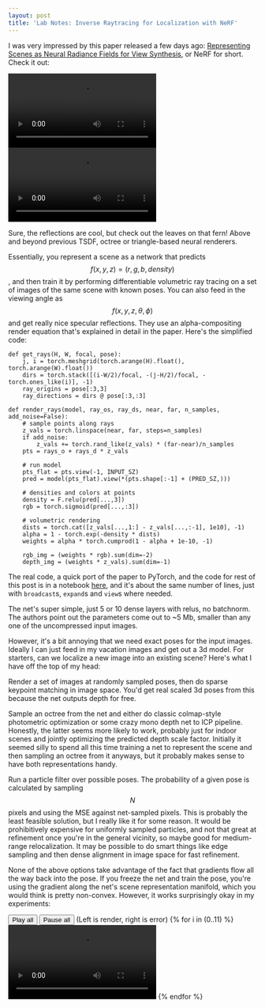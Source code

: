 ```yaml
---
layout: post
title: 'Lab Notes: Inverse Raytracing for Localization with NeRF'
---
```


I was very impressed by this paper released a few days ago: [Representing Scenes as Neural Radiance Fields for View Synthesis][nerf], or NeRF for short. Check it out:

<video controls width="300" src="https://storage.googleapis.com/nerf_data/website_renders/redtoyota.mp4"></video>
<video controls width="300" src="https://storage.googleapis.com/nerf_data/website_renders/fern_200k_rgb.mp4"></video>

Sure, the reflections are cool, but check out the leaves on that fern! Above and beyond previous TSDF, octree or triangle-based neural renderers.

Essentially, you represent a scene as a network that predicts $$f(x,y,z) = (r,g,b,density)$$, and then train it by performing differentiable volumetric ray tracing on a set of images of the same scene with known poses. You can also feed in the viewing angle as $$f(x,y,z,\theta,\phi)$$ and get really nice specular reflections. They use an alpha-compositing render equation that's explained in detail in the paper. Here's the simplified code:

```
def get_rays(H, W, focal, pose):
    j, i = torch.meshgrid(torch.arange(H).float(), torch.arange(W).float())
    dirs = torch.stack([(i-W/2)/focal, -(j-H/2)/focal, -torch.ones_like(i)], -1)
    ray_origins = pose[:3,3]
    ray_directions = dirs @ pose[:3,:3]

def render_rays(model, ray_os, ray_ds, near, far, n_samples, add_noise=False):
    # sample points along rays
    z_vals = torch.linspace(near, far, steps=n_samples)
    if add_noise:
        z_vals += torch.rand_like(z_vals) * (far-near)/n_samples
    pts = rays_o + rays_d * z_vals
    
    # run model
    pts_flat = pts.view(-1, INPUT_SZ)
    pred = model(pts_flat).view(*(pts.shape[:-1] + (PRED_SZ,)))
    
    # densities and colors at points
    density = F.relu(pred[...,3])
    rgb = torch.sigmoid(pred[...,:3])
    
    # volumetric rendering
    dists = torch.cat([z_vals[...,1:] - z_vals[...,:-1], 1e10], -1)
    alpha = 1 - torch.exp(-density * dists)
    weights = alpha * torch.cumprod(1 - alpha + 1e-10, -1)
    
    rgb_img = (weights * rgb).sum(dim=-2)
    depth_img = (weights * z_vals).sum(dim=-1)
```

The real code, a quick port of the paper to PyTorch, and the code for rest of this post is in a notebook [here][code], and it's about the same number of lines, just with `broadcast`s, `expand`s and `view`s where needed.

The net's super simple, just 5 or 10 dense layers with relus, no batchnorm. The authors point out the parameters come out to ~5 Mb, smaller than any one of the uncompressed input images.

However, it's a bit annoying that we need exact poses for the input images. Ideally I can just feed in my vacation images and get out a 3d model. For starters, can we localize a new image into an existing scene? Here's what I have off the top of my head:

Render a set of images at randomly sampled poses, then do sparse keypoint matching in image space. You'd get real scaled 3d poses from this because the net outputs depth for free.

Sample an octree from the net and either do classic colmap-style photometric optimization or some crazy mono depth net to ICP pipeline. Honestly, the latter seems more likely to work, probably just for indoor scenes and jointly optimizing the predicted depth scale factor. Initially it seemed silly to spend all this time training a net to represent the scene and then sampling an octree from it anyways, but it probably makes sense to have both representations handy.

Run a particle filter over possible poses. The probability of a given pose is calculated by sampling $$N$$ pixels and using the MSE against net-sampled pixels. This is probably the least feasible solution, but I really like it for some reason. It would be prohibitively expensive for uniformly sampled particles, and not that great at refinement once you're in the general vicinity, so maybe good for medium-range relocalization. It may be possible to do smart things like edge sampling and then dense alignment in image space for fast refinement.

None of the above options take advantage of the fact that gradients flow all the way back into the pose. If you freeze the net and train the pose, you're using the gradient along the net's scene representation manifold, which you would think is pretty non-convex. However, it works surprisingly okay in my experiments:

<script type="text/javascript">
function play(shouldPlay) {
    document.querySelectorAll('.playable').forEach(el => {
        shouldPlay ? el.play() : el.pause();
    });
}
</script>
<button onclick="play(true)">Play all</button>
<button onclick="play(false)">Pause all</button>
(Left is render, right is error)
{% for i in (0..11) %}
<video controls loop class="playable" width="300" src="/assets/localize{{ i }}.mp4"></video>
{% endfor %}

[nerf]: http://www.matthewtancik.com/nerf
[code]: https://github.com/rjeli/nerf-experiments/blob/master/localization.ipynb

